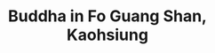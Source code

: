 ---
image_path: /static/photography/K-02.jpg
title: Buddha in Fo Guang Shan, Kaohsiung
caption: This Buddha sits on top of the hill and is surrounded by lesser Buddhas
order: 14
---